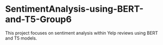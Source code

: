 # SentimentAnalysis-using-BERT-and-T5-Group6
This project focuses on sentiment analysis within Yelp reviews using BERT and T5 models.
